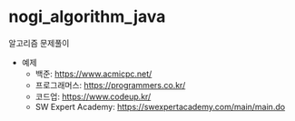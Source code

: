 # nogi_algorithm_java
알고리즘 문제풀이

- 예제
  - 백준: https://www.acmicpc.net/
  - 프로그래머스: https://programmers.co.kr/
  - 코드업: https://www.codeup.kr/
  - SW Expert Academy: https://swexpertacademy.com/main/main.do
